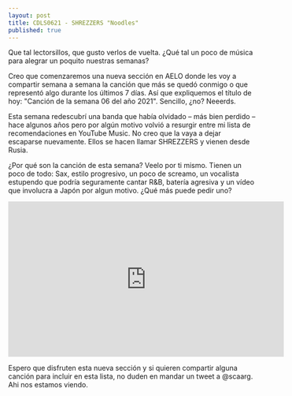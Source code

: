 ```yaml
---
layout: post
title: CDLS0621 - SHREZZERS "Noodles" 
published: true
---
```


Que tal lectorsillos, que gusto verlos de vuelta. ¿Qué tal un poco de música para alegrar un poquito nuestras semanas?

Creo que comenzaremos una nueva sección en AELO donde les voy a compartir semana a semana la canción que más se quedó conmigo o que representó algo durante los últimos 7 días. Así que expliquemos el título de hoy: "Canción de la semana 06 del año 2021". Sencillo, ¿no? Neeerds.

Esta semana redescubrí una banda que había olvidado &ndash; más bien perdido &ndash; hace algunos años pero por algún motivo volvió a resurgir entre mi lista de recomendaciones en YouTube Music. No creo que la vaya a dejar escaparse nuevamente. Ellos se hacen llamar SHREZZERS y vienen desde Rusia.

¿Por qué son la canción de esta semana? Veelo por ti mismo. Tienen un poco de todo: Sax, estilo progresivo, un poco de screamo, un vocalista estupendo que podría seguramente cantar R&B, batería agresiva y un vídeo que involucra a Japón por algun motivo. ¿Qué más puede pedir uno?

<div class="videoWrapper">
    <iframe width="560" height="315" src="https://www.youtube.com/embed/v2wCvNgvYE0" frameborder="0" allow="accelerometer; autoplay; clipboard-write; encrypted-media; gyroscope; picture-in-picture" allowfullscreen></iframe>
</div>

Espero que disfruten esta nueva sección y si quieren compartir alguna canción para incluir en esta lista, no duden en mandar un tweet a @scaarg.
Ahi nos estamos viendo.